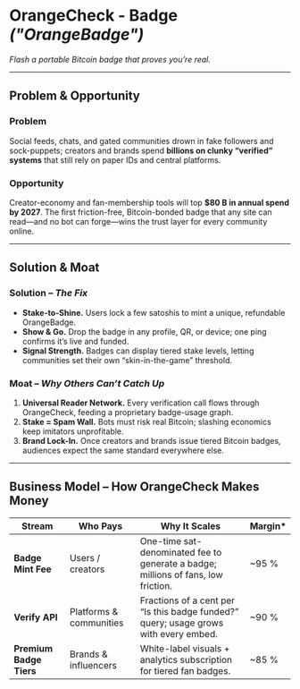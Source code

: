 # OrangeCheck - Badge _("OrangeBadge")_
*Flash a portable Bitcoin badge that proves you’re real.*

---

## Problem & Opportunity  

### Problem  
Social feeds, chats, and gated communities drown in fake followers and sock-puppets; creators and brands spend **billions on clunky “verified” systems** that still rely on paper IDs and central platforms.  

### Opportunity  
Creator-economy and fan-membership tools will top **$80 B in annual spend by 2027**. The first friction-free, Bitcoin-bonded badge that any site can read—and no bot can forge—wins the trust layer for every community online.  

---

## Solution & Moat  

### Solution – _The Fix_  
- **Stake-to-Shine.** Users lock a few satoshis to mint a unique, refundable OrangeBadge.  
- **Show & Go.** Drop the badge in any profile, QR, or device; one ping confirms it’s live and funded.  
- **Signal Strength.** Badges can display tiered stake levels, letting communities set their own “skin-in-the-game” threshold.  

### Moat – _Why Others Can’t Catch Up_  
1. **Universal Reader Network.** Every verification call flows through OrangeCheck, feeding a proprietary badge-usage graph.  
2. **Stake = Spam Wall.** Bots must risk real Bitcoin; slashing economics keep imitators unprofitable.  
3. **Brand Lock-In.** Once creators and brands issue tiered Bitcoin badges, audiences expect the same standard everywhere else.  

---

## Business Model – How OrangeCheck Makes Money  

| Stream | Who Pays | Why It Scales | Margin* |
|--------|----------|--------------|---------|
| **Badge Mint Fee** | Users / creators | One-time sat-denominated fee to generate a badge; millions of fans, low friction. | ~95 % |
| **Verify API** | Platforms & communities | Fractions of a cent per “Is this badge funded?” query; usage grows with every embed. | ~90 % |
| **Premium Badge Tiers** | Brands & influencers | White-label visuals + analytics subscription for tiered fan badges. | ~85 % |
